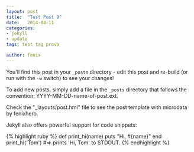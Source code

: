 ```yaml
---
layout: post
title:  "Test Post 9"
date:   2014-04-11
categories: 
- jekyll 
- update
tags: test tag prova 

author: fenix
---
```


You'll find this post in your `_posts` directory - edit this post and re-build 
(or run with the `-w` switch) to see your changes!

To add new posts, simply add a file in the `_posts` directory that follows 
the convention: YYYY-MM-DD-name-of-post.ext.

Check the "_layouts/post.hml" file to see the post template with microdata by fenixhero.

Jekyll also offers powerful support for code snippets:

{% highlight ruby %}
def print_hi(name)
  puts "Hi, #{name}"
end
print_hi('Tom')
#=> prints 'Hi, Tom' to STDOUT.
{% endhighlight %}

